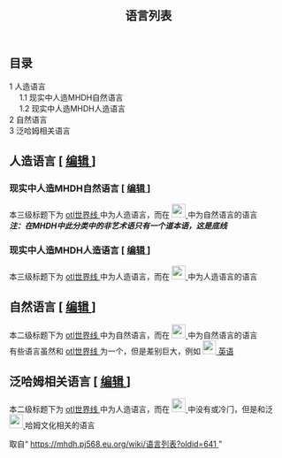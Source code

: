 <section id="mw-content">
 <div class="cosmos-pageAligned mw-body" id="content">
  <a id="top">
  </a>
  <header id="cosmos-page-header">
   <div id="cosmos-header-articleHeader">
    <h1 class="firstHeading" id="firstHeading">
     <span id="cosmos-title-text">
      <span class="mw-page-title-main">
       语言列表
      </span>
     </span>
     <div class="mw-indicators">
     </div>
    </h1>
   </div>
  </header>
  <div class="cosmos-articleContainer">
   <article id="cosmos-pageBody-content">
    <div id="cosmos-pageContent-subtitle">
     <div id="mw-content-subtitle">
     </div>
    </div>
    <div id="siteNotice">
     <!-- CentralNotice -->
    </div>
    <div class="mw-body-content mw-content-ltr" dir="ltr" id="mw-content-text" lang="zh">
     <div class="mw-parser-output">
      <div aria-labelledby="mw-toc-heading" class="toc" id="toc" role="navigation">
       <input class="toctogglecheckbox" id="toctogglecheckbox" role="button" style="display:none" type="checkbox">
        <div class="toctitle" dir="ltr" lang="zh">
         <h2 id="mw-toc-heading">
          目录
         </h2>
         <span class="toctogglespan">
          <label class="toctogglelabel" for="toctogglecheckbox">
          </label>
         </span>
        </div>
        <ul>
         <li class="toclevel-1 tocsection-1">
          <a href="#人造语言">
           <span class="tocnumber">
            1
           </span>
           <span class="toctext">
            人造语言
           </span>
          </a>
          <ul>
           <li class="toclevel-2 tocsection-2">
            <a href="#现实中人造MHDH自然语言">
             <span class="tocnumber">
              1.1
             </span>
             <span class="toctext">
              现实中人造MHDH自然语言
             </span>
            </a>
           </li>
           <li class="toclevel-2 tocsection-3">
            <a href="#现实中人造MHDH人造语言">
             <span class="tocnumber">
              1.2
             </span>
             <span class="toctext">
              现实中人造MHDH人造语言
             </span>
            </a>
           </li>
          </ul>
         </li>
         <li class="toclevel-1 tocsection-4">
          <a href="#自然语言">
           <span class="tocnumber">
            2
           </span>
           <span class="toctext">
            自然语言
           </span>
          </a>
         </li>
         <li class="toclevel-1 tocsection-5">
          <a href="#泛哈姆相关语言">
           <span class="tocnumber">
            3
           </span>
           <span class="toctext">
            泛哈姆相关语言
           </span>
          </a>
         </li>
        </ul>
       </input>
      </div>
      <h2>
       <span id=".E4.BA.BA.E9.80.A0.E8.AF.AD.E8.A8.80">
       </span>
       <span class="mw-headline" id="人造语言">
        人造语言
       </span>
       <span class="mw-editsection">
        <span class="mw-editsection-bracket">
         [
        </span>
        <a href="//mhdh.pj568.eu.org/wiki/%E8%AF%AD%E8%A8%80%E5%88%97%E8%A1%A8?action=edit&amp;section=1" title="编辑章节：人造语言">
         编辑
        </a>
        <span class="mw-editsection-bracket">
         ]
        </span>
       </span>
      </h2>
      <h3>
       <span id=".E7.8E.B0.E5.AE.9E.E4.B8.AD.E4.BA.BA.E9.80.A0MHDH.E8.87.AA.E7.84.B6.E8.AF.AD.E8.A8.80">
       </span>
       <span class="mw-headline" id="现实中人造MHDH自然语言">
        现实中人造MHDH自然语言
       </span>
       <span class="mw-editsection">
        <span class="mw-editsection-bracket">
         [
        </span>
        <a href="//mhdh.pj568.eu.org/wiki/%E8%AF%AD%E8%A8%80%E5%88%97%E8%A1%A8?action=edit&amp;section=2" title="编辑章节：现实中人造MHDH自然语言">
         编辑
        </a>
        <span class="mw-editsection-bracket">
         ]
        </span>
       </span>
      </h3>
      <p>
       本三级标题下为
       <a class="new" href="//mhdh.pj568.eu.org/wiki/Otl%E4%B8%96%E7%95%8C%E7%BA%BF?action=edit&amp;redlink=1" title="Otl世界线（页面不存在）">
        otl世界线
       </a>
       中为人造语言，而在
       <span class="mw-default-size" typeof="mw:File">
        <a class="mw-file-description" href="//mhdh.pj568.eu.org/wiki/File:MHDH.png">
         <img class="mw-file-element" decoding="async" height="25" src="//static.miraheze.org/hamuddaolihumanlinewikiwiki/c/c6/MHDH.png" width="25"/>
        </a>
       </span>
       中为自然语言的语言
       <br/>
       <i>
        <b>
         注：在MHDH中此分类中的非艺术语只有一个道本语，这是底线
        </b>
       </i>
      </p>
      <h3>
       <span id=".E7.8E.B0.E5.AE.9E.E4.B8.AD.E4.BA.BA.E9.80.A0MHDH.E4.BA.BA.E9.80.A0.E8.AF.AD.E8.A8.80">
       </span>
       <span class="mw-headline" id="现实中人造MHDH人造语言">
        现实中人造MHDH人造语言
       </span>
       <span class="mw-editsection">
        <span class="mw-editsection-bracket">
         [
        </span>
        <a href="//mhdh.pj568.eu.org/wiki/%E8%AF%AD%E8%A8%80%E5%88%97%E8%A1%A8?action=edit&amp;section=3" title="编辑章节：现实中人造MHDH人造语言">
         编辑
        </a>
        <span class="mw-editsection-bracket">
         ]
        </span>
       </span>
      </h3>
      <p>
       本三级标题下为
       <a class="new" href="//mhdh.pj568.eu.org/wiki/Otl%E4%B8%96%E7%95%8C%E7%BA%BF?action=edit&amp;redlink=1" title="Otl世界线（页面不存在）">
        otl世界线
       </a>
       中为人造语言，而在
       <span class="mw-default-size" typeof="mw:File">
        <a class="mw-file-description" href="//mhdh.pj568.eu.org/wiki/File:MHDH.png">
         <img class="mw-file-element" decoding="async" height="25" src="//static.miraheze.org/hamuddaolihumanlinewikiwiki/c/c6/MHDH.png" width="25"/>
        </a>
       </span>
       中为人造语言的语言
      </p>
      <h2>
       <span id=".E8.87.AA.E7.84.B6.E8.AF.AD.E8.A8.80">
       </span>
       <span class="mw-headline" id="自然语言">
        自然语言
       </span>
       <span class="mw-editsection">
        <span class="mw-editsection-bracket">
         [
        </span>
        <a href="//mhdh.pj568.eu.org/wiki/%E8%AF%AD%E8%A8%80%E5%88%97%E8%A1%A8?action=edit&amp;section=4" title="编辑章节：自然语言">
         编辑
        </a>
        <span class="mw-editsection-bracket">
         ]
        </span>
       </span>
      </h2>
      <p>
       本二级标题下为
       <a class="new" href="//mhdh.pj568.eu.org/wiki/Otl%E4%B8%96%E7%95%8C%E7%BA%BF?action=edit&amp;redlink=1" title="Otl世界线（页面不存在）">
        otl世界线
       </a>
       中为自然语言，而在
       <span class="mw-default-size" typeof="mw:File">
        <a class="mw-file-description" href="//mhdh.pj568.eu.org/wiki/File:MHDH.png">
         <img class="mw-file-element" decoding="async" height="25" src="//static.miraheze.org/hamuddaolihumanlinewikiwiki/c/c6/MHDH.png" width="25"/>
        </a>
       </span>
       中为自然语言的语言
       <br/>
       有些语言虽然和
       <a class="new" href="//mhdh.pj568.eu.org/wiki/Otl%E4%B8%96%E7%95%8C%E7%BA%BF?action=edit&amp;redlink=1" title="Otl世界线（页面不存在）">
        otl世界线
       </a>
       为一个，但是差别巨大，例如
       <span class="mw-default-size" typeof="mw:File">
        <a class="mw-file-description" href="//mhdh.pj568.eu.org/wiki/File:%E8%8B%B1%E6%A0%BC%E5%85%B0.png">
         <img class="mw-file-element" decoding="async" height="25" src="//static.miraheze.org/hamuddaolihumanlinewikiwiki/e/e2/%E8%8B%B1%E6%A0%BC%E5%85%B0.png" width="24"/>
        </a>
       </span>
       <a class="new" href="//mhdh.pj568.eu.org/wiki/%E8%8B%B1%E8%AF%AD?action=edit&amp;redlink=1" title="英语（页面不存在）">
        英语
       </a>
      </p>
      <h2>
       <span id=".E6.B3.9B.E5.93.88.E5.A7.86.E7.9B.B8.E5.85.B3.E8.AF.AD.E8.A8.80">
       </span>
       <span class="mw-headline" id="泛哈姆相关语言">
        泛哈姆相关语言
       </span>
       <span class="mw-editsection">
        <span class="mw-editsection-bracket">
         [
        </span>
        <a href="//mhdh.pj568.eu.org/wiki/%E8%AF%AD%E8%A8%80%E5%88%97%E8%A1%A8?action=edit&amp;section=5" title="编辑章节：泛哈姆相关语言">
         编辑
        </a>
        <span class="mw-editsection-bracket">
         ]
        </span>
       </span>
      </h2>
      <p>
       本二级标题下为
       <a class="new" href="//mhdh.pj568.eu.org/wiki/Otl%E4%B8%96%E7%95%8C%E7%BA%BF?action=edit&amp;redlink=1" title="Otl世界线（页面不存在）">
        otl世界线
       </a>
       中为人造语言，而在
       <span class="mw-default-size" typeof="mw:File">
        <a class="mw-file-description" href="//mhdh.pj568.eu.org/wiki/File:MHDH.png">
         <img class="mw-file-element" decoding="async" height="25" src="//static.miraheze.org/hamuddaolihumanlinewikiwiki/c/c6/MHDH.png" width="25"/>
        </a>
       </span>
       中没有或冷门，但是和泛
       <span class="mw-default-size" typeof="mw:File">
        <a class="mw-file-description" href="//mhdh.pj568.eu.org/wiki/File:Hamud.png">
         <img class="mw-file-element" decoding="async" height="25" src="//static.miraheze.org/hamuddaolihumanlinewikiwiki/2/28/Hamud.png" width="25"/>
        </a>
       </span>
       哈姆文化相关的语言
      </p>
      <!-- 
NewPP limit report
Parsed by mw182
Cached time: 20240220124211
Cache expiry: 604800
Reduced expiry: false
Complications: [show‐toc]
CPU time usage: 0.013 seconds
Real time usage: 0.014 seconds
Preprocessor visited node count: 23/1000000
Post‐expand include size: 0/2097152 bytes
Template argument size: 0/2097152 bytes
Highest expansion depth: 2/100
Expensive parser function count: 0/99
Unstrip recursion depth: 0/20
Unstrip post‐expand size: 0/5000000 bytes
-->
      <!--
Transclusion expansion time report (%,ms,calls,template)
100.00%    0.000      1 -total
-->
      <!-- Saved in parser cache with key hamuddaolihumanlinewikiwiki:pcache:idhash:197-0!canonical!zh!groups=* and timestamp 20240220124211 and revision id 641. Rendering was triggered because: page-view
 -->
     </div>
     <noscript>
      <img alt="" height="1" src="https://mhdh.pj568.eu.org/wiki/Special:CentralAutoLogin/start?type=1x1" style="border: none; position: absolute;" title="" width="1"/>
     </noscript>
    </div>
    <div class="printfooter">
     取自“
     <a dir="ltr" href="https://mhdh.pj568.eu.org/wiki/语言列表?oldid=641">
      https://mhdh.pj568.eu.org/wiki/语言列表?oldid=641
     </a>
     ”
    </div>
    <span id="cosmos-content-categories">
     <div class="catlinks catlinks-allhidden" data-mw="interface" id="catlinks">
     </div>
    </span>
   </article>
  </div>
 </div>
</section>

